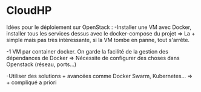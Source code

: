 # CloudHP

Idées pour le déploiement sur OpenStack :
-Installer une VM avec Docker, installer tous les services dessus avec le docker-compose du projet
=> La + simple mais pas très intéressante, si la VM tombe en panne, tout s'arrête.

-1 VM par container docker. On garde la facilité de la gestion des dépendances de Docker
=> Nécessite de configurer des choses dans Openstack (réseau, ports...)

-Utiliser des solutions + avancées comme Docker Swarm, Kubernetes...
=> + compliqué a priori
